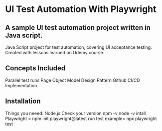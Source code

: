 # UI Test Automation With Playwright

## A sample UI test automation project written in Java script.

Java Script project for test automation, covering UI acceptance testing. Created with lessons learned on Udemy course.

## Concepts Included

Parallel test runs
Page Object Model Design Pattern
Github CI/CD Implementation

## Installation

Things you neeed:
Node.js
Check your version
npm -v
node -v
intall Playwright = npm init playwright@latest
run test example= npx playwright test

